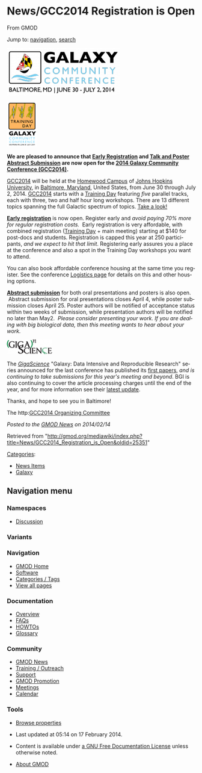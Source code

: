 <div id="mw-page-base" class="noprint">

</div>

<div id="mw-head-base" class="noprint">

</div>

<div id="content" class="mw-body" role="main">

<span id="top"></span>

<div id="mw-js-message" style="display:none;">

</div>



# <span dir="auto">News/GCC2014 Registration is Open</span>

<div id="bodyContent">

<div id="siteSub">

From GMOD

</div>

<div id="contentSub">

</div>

<div id="jump-to-nav" class="mw-jump">

Jump to: [navigation](#mw-navigation), [search](#p-search)

</div>

<div id="mw-content-text" class="mw-content-ltr" lang="en" dir="ltr">

<div class="floatleft">

<a href="http://wiki.galaxyproject.org/Events/GCC2014" rel="nofollow"
title="2014  Galaxy Community Conference (GCC2014)"><img
src="../../mediawiki/images/thumb/a/a4/GCC2014Logo.png/300px-GCC2014Logo.png"
srcset="../../mediawiki/images/thumb/a/a4/GCC2014Logo.png/450px-GCC2014Logo.png 1.5x, ../../mediawiki/images/thumb/a/a4/GCC2014Logo.png/600px-GCC2014Logo.png 2x"
width="300" height="126"
alt="2014 Galaxy Community Conference (GCC2014)" /></a>

</div>

<div class="floatright">

<a href="http://wiki.galaxyproject.org/Events/GCC2014/TrainingDay"
rel="nofollow" title="GCC2014 Training Day"><img
src="../../mediawiki/images/thumb/4/43/GCC2014TDLogo.png/80px-GCC2014TDLogo.png"
srcset="../../mediawiki/images/thumb/4/43/GCC2014TDLogo.png/120px-GCC2014TDLogo.png 1.5x, ../../mediawiki/images/thumb/4/43/GCC2014TDLogo.png/160px-GCC2014TDLogo.png 2x"
width="80" height="120" alt="GCC2014 Training Day" /></a>

</div>

**We are pleased to announce that
<a href="https://wiki.galaxyproject.org/Events/GCC2014/Register"
class="external text" rel="nofollow">Early Registration</a> and
<a href="https://wiki.galaxyproject.org/Events/GCC2014/Abstracts"
class="external text" rel="nofollow">Talk and Poster Abstract
Submission</a> are now open for the
<a href="https://wiki.galaxyproject.org/Events/GCC2014"
class="external text" rel="nofollow">2014 Galaxy Community Conference
(GCC2014)</a>.**

<a href="https://wiki.galaxyproject.org/Events/GCC2014"
class="external text" rel="nofollow">GCC2014</a> will be held at the <a
href="http://webapps.jhu.edu/jhuniverse/information_about_hopkins/campuses/homewood_campus/"
class="external text" rel="nofollow">Homewood Campus</a> of
<a href="http://jhu.edu" class="external text" rel="nofollow">Johns
Hopkins University</a>, in
<a href="http://visitors.baltimorecity.gov/" class="external text"
rel="nofollow">Baltimore, Maryland</a>, United States, from June 30
through July 2, 2014.
<a href="https://wiki.galaxyproject.org/Events/GCC2014"
class="external text" rel="nofollow">GCC2014</a> starts with a
<a href="https://wiki.galaxyproject.org/Events/GCC2014/TrainingDay"
class="external text" rel="nofollow">Training Day</a> featuring *five*
parallel tracks, each with three, two and half hour long workshops.
There are 13 different topics spanning the full Galactic spectrum of
topics.
<a href="https://wiki.galaxyproject.org/Events/GCC2014/TrainingDay"
class="external text" rel="nofollow">Take a look!</a>

**<a href="https://wiki.galaxyproject.org/Events/GCC2014/Register"
class="external text" rel="nofollow">Early registration</a>** is now
open. Register early and *avoid paying 70% more for regular registration
costs.*  Early registration is very affordable, with combined
registration
(<a href="https://wiki.galaxyproject.org/Events/GCC2014/TrainingDay"
class="external text" rel="nofollow">Training Day</a> + main meeting)
starting at \$140 for post-docs and students. Registration is capped
this year at 250 participants, *and we expect to hit that limit*.
Registering early assures you a place at the conference and also a spot
in the Training Day workshops you want to attend.

You can also book affordable conference housing at the same time you
register. See the conference
<a href="https://wiki.galaxyproject.org/Events/GCC2014/Logistics"
class="external text" rel="nofollow">Logistics page</a> for details on
this and other housing options.

**<a href="https://wiki.galaxyproject.org/Events/GCC2014/Abstracts"
class="external text" rel="nofollow">Abstract submission</a>** for both
oral presentations and posters is also open.  Abstract submission for
oral presentations closes April 4, while poster submission closes April
25. Poster authors will be notified of acceptance status within two
weeks of submission, while presentation authors will be notified no
later than May2.  *Please consider presenting your work. If you are
dealing with big biological data, then this meeting wants to hear about
your work.*

<div class="floatright">

<a href="http://www.gigasciencejournal.com/" rel="nofollow"
title="GigaScience Journal"><img
src="../../mediawiki/images/thumb/c/c5/GigaScienceLogo250.png/120px-GigaScienceLogo250.png"
srcset="../../mediawiki/images/thumb/c/c5/GigaScienceLogo250.png/180px-GigaScienceLogo250.png 1.5x, ../../mediawiki/images/thumb/c/c5/GigaScienceLogo250.png/240px-GigaScienceLogo250.png 2x"
width="120" height="39" alt="GigaScience Journal" /></a>

</div>

The *<a href="http://www.gigasciencejournal.com/" class="external text"
rel="nofollow">GigaScience</a>* "Galaxy: Data Intensive and Reproducible
Research" series announced for the last conference has published its
<a href="http://www.gigasciencejournal.com/series/Galaxy"
class="external text" rel="nofollow">first papers</a>, *and is
continuing to take submissions for this year's meeting and beyond*. BGI
is also continuing to cover the article processing charges until the end
of the year, and for more information see their <a
href="http://blogs.biomedcentral.com/gigablog/2014/02/06/rewarding-reproducibility-first-papers-in-our-galaxy-series-utilizing-our-gigagalaxy-platform/"
class="external text" rel="nofollow">latest update</a>.

Thanks, and hope to see you in Baltimore!

The
http:<a href="https://wiki.galaxyproject.org/Events/GCC2014/Organizers"
class="external text" rel="nofollow">GCC2014 Organizing Committee</a>

  

<div class="newsfooter">

*Posted to the [GMOD News](../GMOD_News "GMOD News") on 2014/02/14*

</div>

</div>

<div class="printfooter">

Retrieved from
"<http://gmod.org/mediawiki/index.php?title=News/GCC2014_Registration_is_Open&oldid=25351>"

</div>

<div id="catlinks" class="catlinks">

<div id="mw-normal-catlinks" class="mw-normal-catlinks">

[Categories](../Special:Categories "Special:Categories"):

- [News Items](../Category:News_Items "Category:News Items")
- [Galaxy](../Category:Galaxy "Category:Galaxy")

</div>

</div>

<div class="visualClear">

</div>

</div>

</div>

<div id="mw-navigation">

## Navigation menu

<div id="mw-head">



<div id="left-navigation">

<div id="p-namespaces" class="vectorTabs" role="navigation"
aria-labelledby="p-namespaces-label">

### Namespaces


- <span id="ca-talk"><a
  href="http://gmod.org/mediawiki/index.php?title=Talk:News/GCC2014_Registration_is_Open&amp;action=edit&amp;redlink=1"
  accesskey="t"
  title="Discussion about the content page [t]">Discussion</a></span>

</div>

<div id="p-variants" class="vectorMenu emptyPortlet" role="navigation"
aria-labelledby="p-variants-label">

### 

### Variants[](#)

<div class="menu">

</div>

</div>

</div>





</div>

</div>

</div>

<div id="mw-panel">

<div id="p-logo" role="banner">

<a href="../Main_Page"
style="background-image: url(../../images/GMOD-cogs.png);"
title="Visit the main page"></a>

</div>

<div id="p-Navigation" class="portal" role="navigation"
aria-labelledby="p-Navigation-label">

### Navigation

<div class="body">

- <span id="n-GMOD-Home">[GMOD Home](../Main_Page)</span>
- <span id="n-Software">[Software](../GMOD_Components)</span>
- <span id="n-Categories-.2F-Tags">[Categories /
  Tags](../Categories)</span>
- <span id="n-View-all-pages">[View all
  pages](../Special:AllPages)</span>

</div>

</div>

<div id="p-Documentation" class="portal" role="navigation"
aria-labelledby="p-Documentation-label">

### Documentation

<div class="body">

- <span id="n-Overview">[Overview](../Overview)</span>
- <span id="n-FAQs">[FAQs](../Category:FAQ)</span>
- <span id="n-HOWTOs">[HOWTOs](../Category:HOWTO)</span>
- <span id="n-Glossary">[Glossary](../Glossary)</span>

</div>

</div>

<div id="p-Community" class="portal" role="navigation"
aria-labelledby="p-Community-label">

### Community

<div class="body">

- <span id="n-GMOD-News">[GMOD News](../GMOD_News)</span>
- <span id="n-Training-.2F-Outreach">[Training /
  Outreach](../Training_and_Outreach)</span>
- <span id="n-Support">[Support](../Support)</span>
- <span id="n-GMOD-Promotion">[GMOD Promotion](../GMOD_Promotion)</span>
- <span id="n-Meetings">[Meetings](../Meetings)</span>
- <span id="n-Calendar">[Calendar](../Calendar)</span>

</div>

</div>

<div id="p-tb" class="portal" role="navigation"
aria-labelledby="p-tb-label">

### Tools

<div class="body">


- <span id="t-smwbrowselink"><a href="../Special:Browse/News-2FGCC2014_Registration_is_Open"
  rel="smw-browse">Browse properties</a></span>


</div>

</div>

</div>

</div>

<div id="footer" role="contentinfo">

- <span id="footer-info-lastmod">Last updated at 05:14 on 17 February
  2014.</span>
<!-- - <span id="footer-info-viewcount">23,169 page views.</span> -->
- <span id="footer-info-copyright">Content is available under
  <a href="http://www.gnu.org/licenses/fdl-1.3.html" class="external"
  rel="nofollow">a GNU Free Documentation License</a> unless otherwise
  noted.</span>

<!-- -->

- <span id="footer-places-about">[About
  GMOD](../GMOD:About "GMOD:About")</span>

<!-- -->






</div>
